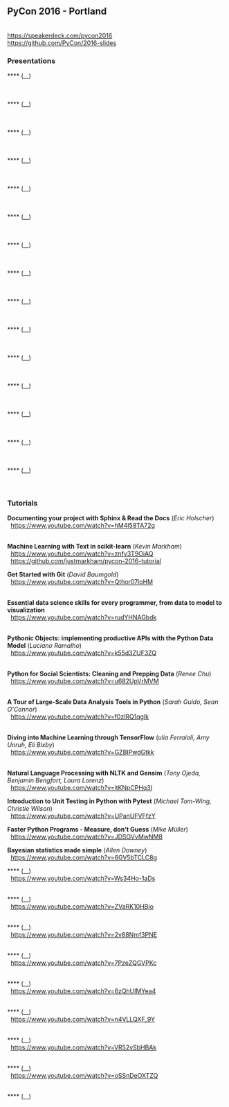 ## PyCon 2016 - Portland

<br/>https://speakerdeck.com/pycon2016
<br/>https://github.com/PyCon/2016-slides

### Presentations

**** (__)
<br/>&nbsp;&nbsp;
<br/>&nbsp;&nbsp;

**** (__)
<br/>&nbsp;&nbsp;
<br/>&nbsp;&nbsp;

**** (__)
<br/>&nbsp;&nbsp;
<br/>&nbsp;&nbsp;

**** (__)
<br/>&nbsp;&nbsp;
<br/>&nbsp;&nbsp;

**** (__)
<br/>&nbsp;&nbsp;
<br/>&nbsp;&nbsp;

**** (__)
<br/>&nbsp;&nbsp;
<br/>&nbsp;&nbsp;

**** (__)
<br/>&nbsp;&nbsp;
<br/>&nbsp;&nbsp;

**** (__)
<br/>&nbsp;&nbsp;
<br/>&nbsp;&nbsp;

**** (__)
<br/>&nbsp;&nbsp;
<br/>&nbsp;&nbsp;

**** (__)
<br/>&nbsp;&nbsp;
<br/>&nbsp;&nbsp;

**** (__)
<br/>&nbsp;&nbsp;
<br/>&nbsp;&nbsp;

**** (__)
<br/>&nbsp;&nbsp;
<br/>&nbsp;&nbsp;

**** (__)
<br/>&nbsp;&nbsp;
<br/>&nbsp;&nbsp;

**** (__)
<br/>&nbsp;&nbsp;
<br/>&nbsp;&nbsp;

**** (__)
<br/>&nbsp;&nbsp;
<br/>&nbsp;&nbsp;

### Tutorials

**Documenting your project with Sphinx & Read the Docs** (_Eric Holscher_)
<br/>&nbsp;&nbsp;https://www.youtube.com/watch?v=hM4I58TA72g
<br/>&nbsp;&nbsp;

**Machine Learning with Text in scikit-learn** (_Kevin Markham_)
<br/>&nbsp;&nbsp;https://www.youtube.com/watch?v=znfy3T9OiAQ
<br/>&nbsp;&nbsp;https://github.com/justmarkham/pycon-2016-tutorial

**Get Started with Git** (_David Baumgold_)
<br/>&nbsp;&nbsp;https://www.youtube.com/watch?v=Qthor07loHM
<br/>&nbsp;&nbsp;

**Essential data science skills for every programmer, from data to model to visualization**
<br/>&nbsp;&nbsp;https://www.youtube.com/watch?v=rudYHNAGbdk
<br/>&nbsp;&nbsp;

**Pythonic Objects: implementing productive APIs with the Python Data Model** (_Luciano Ramalho_)
<br/>&nbsp;&nbsp;https://www.youtube.com/watch?v=k55d3ZUF3ZQ
<br/>&nbsp;&nbsp;

**Python for Social Scientists: Cleaning and Prepping Data** (_Renee Chu_)
<br/>&nbsp;&nbsp;https://www.youtube.com/watch?v=u682UpVrMVM
<br/>&nbsp;&nbsp;

**A Tour of Large-Scale Data Analysis Tools in Python** (_Sarah Guido, Sean O'Connor_)
<br/>&nbsp;&nbsp;https://www.youtube.com/watch?v=f0zlRQ1qgIk
<br/>&nbsp;&nbsp;

**Diving into Machine Learning through TensorFlow** (_ulia Ferraioli, Amy Unruh, Eli Bixby_)
<br/>&nbsp;&nbsp;https://www.youtube.com/watch?v=GZBIPwdGtkk
<br/>&nbsp;&nbsp;

**Natural Language Processing with NLTK and Gensim** (_Tony Ojeda, Benjamin Bengfort, Laura Lorenz_)
<br/>&nbsp;&nbsp;https://www.youtube.com/watch?v=itKNpCPHq3I

**Introduction to Unit Testing in Python with Pytest** (_Michael Tom-Wing, Christie Wilson_)
<br/>&nbsp;&nbsp;https://www.youtube.com/watch?v=UPanUFVFfzY

**Faster Python Programs - Measure, don't Guess** (_Mike Müller_)
<br/>&nbsp;&nbsp;https://www.youtube.com/watch?v=JDSGVvMwNM8

**Bayesian statistics made simple** (_Allen Downey_)
<br/>&nbsp;&nbsp;https://www.youtube.com/watch?v=6GV5bTCLC8g

**** (__)
<br/>&nbsp;&nbsp;https://www.youtube.com/watch?v=Ws34Ho-1aDs
<br/>&nbsp;&nbsp;

**** (__)
<br/>&nbsp;&nbsp;https://www.youtube.com/watch?v=ZVaRK10HBjo
<br/>&nbsp;&nbsp;

**** (__)
<br/>&nbsp;&nbsp;https://www.youtube.com/watch?v=2v88Nmf3PNE
<br/>&nbsp;&nbsp;

**** (__)
<br/>&nbsp;&nbsp;https://www.youtube.com/watch?v=7PzeZQGVPKc
<br/>&nbsp;&nbsp;

**** (__)
<br/>&nbsp;&nbsp;https://www.youtube.com/watch?v=6zQhUlMYea4
<br/>&nbsp;&nbsp;

**** (__)
<br/>&nbsp;&nbsp;https://www.youtube.com/watch?v=n4VLLQXF_9Y
<br/>&nbsp;&nbsp;

**** (__)
<br/>&nbsp;&nbsp;https://www.youtube.com/watch?v=VR52vSbHBAk
<br/>&nbsp;&nbsp;

**** (__)
<br/>&nbsp;&nbsp;https://www.youtube.com/watch?v=oSSnDeOXTZQ
<br/>&nbsp;&nbsp;

**** (__)
<br/>&nbsp;&nbsp;
<br/>&nbsp;&nbsp;
